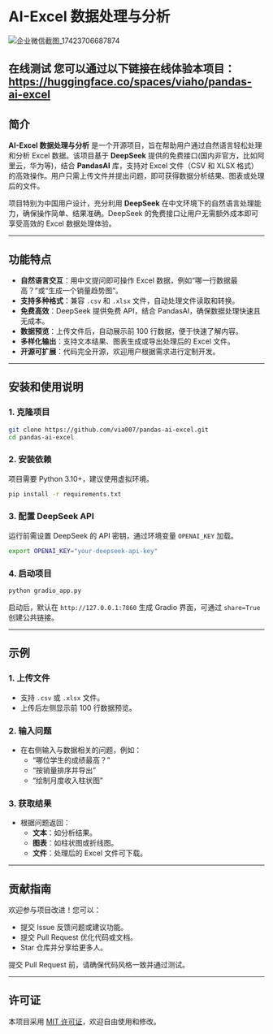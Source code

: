 # AI-Excel 数据处理与分析
![企业微信截图_17423706687874](https://github.com/user-attachments/assets/c839561e-2023-4e1f-b37f-445da545ab86)

在线测试
您可以通过以下链接在线体验本项目：
https://huggingface.co/spaces/viaho/pandas-ai-excel
---

## 简介

**AI-Excel 数据处理与分析** 是一个开源项目，旨在帮助用户通过自然语言轻松处理和分析 Excel 数据。该项目基于 **DeepSeek** 提供的免费接口(国内非官方，比如阿里云，华为等)，结合 **PandasAI** 库，支持对 Excel 文件（CSV 和 XLSX 格式）的高效操作。用户只需上传文件并提出问题，即可获得数据分析结果、图表或处理后的文件。

项目特别为中国用户设计，充分利用 **DeepSeek** 在中文环境下的自然语言处理能力，确保操作简单、结果准确。DeepSeek 的免费接口让用户无需额外成本即可享受高效的 Excel 数据处理体验。

---

## 功能特点

- **自然语言交互**：用中文提问即可操作 Excel 数据，例如“哪一行数据最高？”或“生成一个销量趋势图”。
- **支持多种格式**：兼容 `.csv` 和 `.xlsx` 文件，自动处理文件读取和转换。
- **免费高效**：DeepSeek 提供免费 API，结合 PandasAI，确保数据处理快速且无成本。
- **数据预览**：上传文件后，自动展示前 100 行数据，便于快速了解内容。
- **多样化输出**：支持文本结果、图表生成或导出处理后的 Excel 文件。
- **开源可扩展**：代码完全开源，欢迎用户根据需求进行定制开发。

---

## 安装和使用说明

### 1. 克隆项目

```bash
git clone https://github.com/via007/pandas-ai-excel.git
cd pandas-ai-excel
```

### 2. 安装依赖

项目需要 Python 3.10+，建议使用虚拟环境。

```bash
pip install -r requirements.txt
```

### 3. 配置 DeepSeek API

运行前需设置 DeepSeek 的 API 密钥，通过环境变量 `OPENAI_KEY` 加载。

```bash
export OPENAI_KEY="your-deepseek-api-key"
```

### 4. 启动项目

```bash
python gradio_app.py
```

启动后，默认在 `http://127.0.0.1:7860` 生成 Gradio 界面，可通过 `share=True` 创建公共链接。

---

## 示例

### 1. 上传文件
- 支持 `.csv` 或 `.xlsx` 文件。
- 上传后左侧显示前 100 行数据预览。

### 2. 输入问题
- 在右侧输入与数据相关的问题，例如：
  - “哪位学生的成绩最高？”
  - “按销量排序并导出”
  - “绘制月度收入柱状图”

### 3. 获取结果
- 根据问题返回：
  - **文本**：如分析结果。
  - **图表**：如柱状图或折线图。
  - **文件**：处理后的 Excel 文件可下载。

---

## 贡献指南

欢迎参与项目改进！您可以：
- 提交 Issue 反馈问题或建议功能。
- 提交 Pull Request 优化代码或文档。
- Star 仓库并分享给更多人。

提交 Pull Request 前，请确保代码风格一致并通过测试。

---

## 许可证

本项目采用 [MIT 许可证](LICENSE)，欢迎自由使用和修改。
